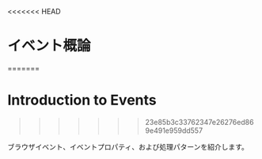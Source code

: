 <<<<<<< HEAD
# イベント概論
=======
# Introduction to Events
>>>>>>> 23e85b3c33762347e26276ed869e491e959dd557

ブラウザイベント、イベントプロパティ、および処理パターンを紹介します。
